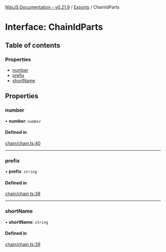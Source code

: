 [NibiJS Documentation - v0.21.9](../intro.md) / [Exports](../modules.md) / ChainIdParts

# Interface: ChainIdParts

## Table of contents

### Properties

- [number](ChainIdParts.md#number)
- [prefix](ChainIdParts.md#prefix)
- [shortName](ChainIdParts.md#shortname)

## Properties

### number

• **number**: `number`

#### Defined in

[chain/chain.ts:40](https://github.com/NibiruChain/ts-sdk/blob/6e888c2/packages/nibijs/src/chain/chain.ts#L40)

---

### prefix

• **prefix**: `string`

#### Defined in

[chain/chain.ts:38](https://github.com/NibiruChain/ts-sdk/blob/6e888c2/packages/nibijs/src/chain/chain.ts#L38)

---

### shortName

• **shortName**: `string`

#### Defined in

[chain/chain.ts:39](https://github.com/NibiruChain/ts-sdk/blob/6e888c2/packages/nibijs/src/chain/chain.ts#L39)

